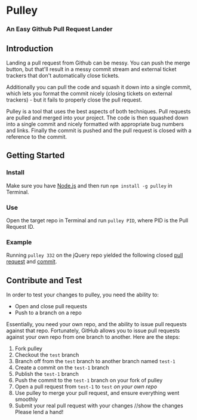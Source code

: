 # Pulley

### An Easy Github Pull Request Lander


## Introduction

Landing a pull request from Github can be messy. You can push the merge button, but that'll result in a messy commit stream and external ticket trackers that don't automatically close tickets.

Additionally you can pull the code and squash it down into a single commit, which lets you format the commit nicely (closing tickets on external trackers) - but it fails to properly close the pull request.

Pulley is a tool that uses the best aspects of both techniques. Pull requests are pulled and merged into your project. The code is then squashed down into a single commit and nicely formatted with appropriate bug numbers and links. Finally the commit is pushed and the pull request is closed with a reference to the commit.


## Getting Started


### Install

Make sure you have [Node.js](http://nodejs.org/#download) and then run `npm install -g pulley` in Terminal.


### Use

Open the target repo in Terminal and run `pulley PID`, where PID is the Pull Request ID.


### Example

Running `pulley 332` on the jQuery repo yielded the following closed [pull request](https://github.com/jquery/jquery/pull/332) and [commit](https://github.com/jquery/jquery/commit/d274b7b9f7727e8bccd6906d954e4dc790404d23).


## Contribute and Test

In order to test your changes to pulley, you need the ability to:

- Open and close pull requests
- Push to a branch on a repo

Essentially, you need your own repo, and the ability to issue pull requests against that repo. Fortunately, GitHub allows you to issue pull requests against your own repo from one branch to another. Here are the steps:

1. Fork pulley
2. Checkout the `test` branch
3. Branch off from the `test` branch to another branch named `test-1`
4. Create a commit on the `test-1` branch
5. Publish the `test-1` branch
6. Push the commit to the `test-1` branch on your fork of pulley
7. Open a pull request from `test-1` to `test` *on your own repo*
8. Use pulley to merge your pull request, and ensure everything went smoothly
9. Submit your real pull request with your changes
//show the changes
Please lend a hand!
